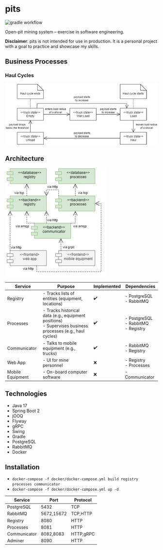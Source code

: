 # pits

![gradle workflow](https://github.com/vkremianskii/pits/actions/workflows/gradle.yml/badge.svg)

Open-pit mining system – exercise in software engineering.

**Disclaimer**: pits is not intended for use in production. It is a personal project with a goal to practice and showcase my skills.

## Business Processes

### Haul Cycles

![State diagram](doc/haul-cycles.jpg)

## Architecture

![Component diagram](doc/components.jpg)

|Service|Purpose|Implemented|Dependencies|
|-|-|-|-|
|Registry|- Tracks lists of entities (equipment, locations)|:heavy_check_mark:|- PostgreSQL<br>- RabbitMQ|
|Processes|- Tracks historical data (e.g., equipment positions)<br>- Supervises business processes (e.g., haul cycles)|:heavy_check_mark:|- PostgreSQL<br>- RabbitMQ<br>- Registry|
|Communicator|- Talks to mobile equipment (e.g., trucks)|:heavy_check_mark:|- RabbitMQ<br>- Registry|
|Web App|- UI for mine personnel|:x:|- Registry<br>- Processes|
|Mobile Equipment|- On-board computer software|:x:|- Communicator|

## Technologies

- Java 17
- Spring Boot 2
- jOOQ
- Flyway
- gRPC
- Swing
- Gradle
- PostgreSQL
- RabbitMQ
- Docker

## Installation

- `docker-compose -f docker/docker-compose.yml build registry processes communicator`
- `docker-compose -f docker/docker-compose.yml up -d`

|Service|Port|Protocol|
|-|-|-|
|PostgreSQL|5432|TCP|
|RabbitMQ|5672,15672|TCP,HTTP|
|Registry|8080|HTTP|
|Processes|8081|HTTP|
|Communicator|8082,8083|HTTP,gRPC|
|Adminer|8090|HTTP|
